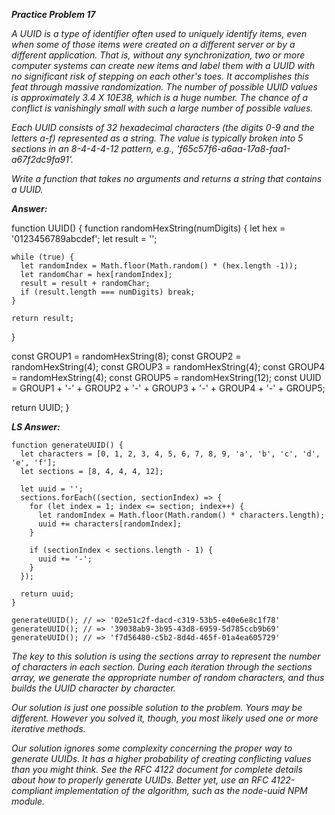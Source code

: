 ***Practice Problem 17***

*A UUID is a type of identifier often used to uniquely identify items, even when some of those items were created on a different server or by a different application. That is, without any synchronization, two or more computer systems can create new items and label them with a UUID with no significant risk of stepping on each other's toes. It accomplishes this feat through massive randomization. The number of possible UUID values is approximately 3.4 X 10E38, which is a huge number. The chance of a conflict is vanishingly small with such a large number of possible values.*

*Each UUID consists of 32 hexadecimal characters (the digits 0-9 and the letters a-f) represented as a string. The value is typically broken into 5 sections in an 8-4-4-4-12 pattern, e.g., 'f65c57f6-a6aa-17a8-faa1-a67f2dc9fa91'.*

*Write a function that takes no arguments and returns a string that contains a UUID.*

***Answer:***

function UUID() {
  function randomHexString(numDigits) {
    let hex = '0123456789abcdef';
    let result = '';

    while (true) {
      let randomIndex = Math.floor(Math.random() * (hex.length -1));
      let randomChar = hex[randomIndex];
      result = result + randomChar;
      if (result.length === numDigits) break;
    }

    return result;
  }

  const GROUP1 = randomHexString(8);
  const GROUP2 = randomHexString(4);
  const GROUP3 = randomHexString(4);
  const GROUP4 = randomHexString(4);
  const GROUP5 = randomHexString(12);
  const UUID = GROUP1 + '-' + GROUP2 + '-' + GROUP3 + '-' + GROUP4 + '-' + GROUP5;

  return UUID;
}

***LS Answer:***
```
function generateUUID() {
  let characters = [0, 1, 2, 3, 4, 5, 6, 7, 8, 9, 'a', 'b', 'c', 'd', 'e', 'f'];
  let sections = [8, 4, 4, 4, 12];

  let uuid = '';
  sections.forEach((section, sectionIndex) => {
    for (let index = 1; index <= section; index++) {
      let randomIndex = Math.floor(Math.random() * characters.length);
      uuid += characters[randomIndex];
    }

    if (sectionIndex < sections.length - 1) {
      uuid += '-';
    }
  });

  return uuid;
}

generateUUID(); // => '02e51c2f-dacd-c319-53b5-e40e6e8c1f78'
generateUUID(); // => '39038ab9-3b95-43d8-6959-5d785ccb9b69'
generateUUID(); // => 'f7d56480-c5b2-8d4d-465f-01a4ea605729'
```

*The key to this solution is using the sections array to represent the number of characters in each section. During each iteration through the sections array, we generate the appropriate number of random characters, and thus builds the UUID character by character.*

*Our solution is just one possible solution to the problem. Yours may be different. However you solved it, though, you most likely used one or more iterative methods.*

*Our solution ignores some complexity concerning the proper way to generate UUIDs. It has a higher probability of creating conflicting values than you might think. See the RFC 4122 document for complete details about how to properly generate UUIDs. Better yet, use an RFC 4122-compliant implementation of the algorithm, such as the node-uuid NPM module.*